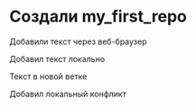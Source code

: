 ﻿# Создали my_first_repo

Добавили текст через веб-браузер

Добавил текст локально

Текст в новой ветке

Добавил локальный конфликт